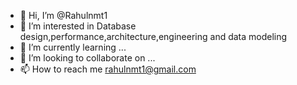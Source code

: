 - 👋 Hi, I’m @Rahulnmt1
- 👀 I’m interested in Database design,performance,architecture,engineering and data modeling
- 🌱 I’m currently learning ...
- 💞️ I’m looking to collaborate on ...
- 📫 How to reach me rahulnmt1@gmail.com

<!---
Rahulnmt1/Rahulnmt1 is a ✨ special ✨ repository because its `README.md` (this file) appears on your GitHub profile.
You can click the Preview link to take a look at your changes.
--->
